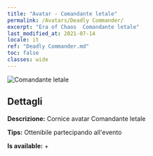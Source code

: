 ```yaml
---
title: "Avatar - Comandante letale"
permalink: /Avatars/Deadly Commander/
excerpt: "Era of Chaos  Comandante letale"
last_modified_at: 2021-07-14
locale: it
ref: "Deadly Commander.md"
toc: false
classes: wide
---
```

 ![Comandante letale](/images/a/avatarFrame_21.png)

## Dettagli

 **Descrizione:** Cornice avatar Comandante letale 

 **Tips:** Ottenibile partecipando all'evento 

 **Is available:**  + 

